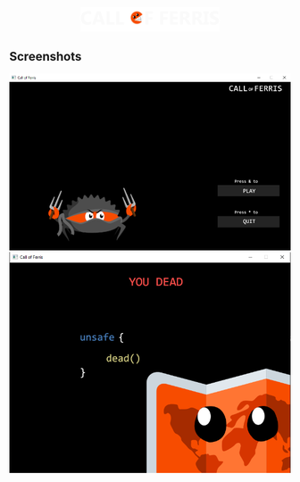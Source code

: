 <p align="center"><img src="resources/images/logo.png"></p>

## Screenshots

<img src="misc/menu.png">
<img src="misc/dead.png">